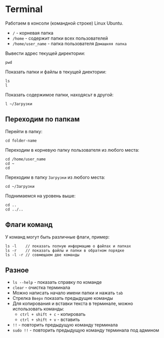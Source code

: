 # Terminal
Работаем в консоли (командной строке) Linux Ubuntu.

- `/` - корневая папка
- `/home` - содержит папки всех пользователей
- `/home/user_name` - папка пользователя `Домашняя папка`

Вывести адрес текущей директории:

    pwd

Показать папки и файлы в текущей диектории:

    ls
    l

Показать содержимое папки, находясьт в другой:

    l ~/Загрузки

## Переходим по папкам

Перейти в папку:

    cd folder-name

Переходим в корневую папку пользователя из любого места:

    cd /home/user_name
    cd ~
    cd

Переходим в папку `Загрузки` из любого места:

    cd ~/Загрузки

Поднимаемся на уровень выше:

    cd ..
    cd ../..

## Флаги команд
У команд могут быть различные флаги, пример:

    ls -l    // показать полную информацию о файлах и папках
    ls -r    // показать файлы и папки в обратном порядке
    ls -l -r // совмещаем две команды

## Разное
- `ls --help` - показать справку по команде
- `clear` - очистка терминала
- Можно написать начало имени папки и нажать `tab`
- Стрелка `Вверх` показать предыдущие команды
- Для копирования и вставки текста в терминале, можно использовать команды:
    - `ctrl + shift + c` - копировать
    - `ctrl + shift + v` - вставить
- `!!` - повторить предыдущую команду терминала
- `sudo !!` - повторить предыдущую команду терминала под админом
